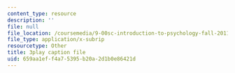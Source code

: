 ```yaml
---
content_type: resource
description: ''
file: null
file_location: /coursemedia/9-00sc-introduction-to-psychology-fall-2011/659aa1eff4a75395b20a2d1b0e86421d_-cK1og4ElKE.vtt
file_type: application/x-subrip
resourcetype: Other
title: 3play caption file
uid: 659aa1ef-f4a7-5395-b20a-2d1b0e86421d
---
```

